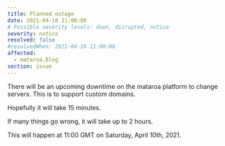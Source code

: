 ```yaml
---
title: Planned outage
date: 2021-04-10 11:00:00
# Possible severity levels: down, disrupted, notice
severity: notice
resolved: false
#resolvedWhen: 2021-04-10 11:00:00
affected:
  - mataroa.blog
section: issue
---
```


There will be an upcoming downtime on the mataroa platform to change servers. This is to support custom domains.

Hopefully it will take 15 minutes.

If many things go wrong, it will take up to 2 hours.

This will happen at 11:00 GMT on Saturday, April 10th, 2021.
